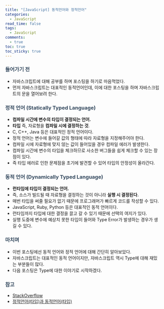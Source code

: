 ```yaml
---
title: "[JavaScript] 동적언어와 정적언어"
categories:
  - JavaScript
read_time: false
tags:
  - JavaScript
comments:
  - true
toc: true
toc_sticky: true
---
```


### <span style="color:#34495e">들어가기 전</span>
* 자바스크립트에 대해 공부를 하며 포스팅을 하기로 마음먹었다.
* 먼저 자바스크립트는 대표적인 동적언어인데, 이에 대한 포스팅을 하며 자바스크립트의 문을 열어보려 한다.

### <span style="color:#34495e">정적 언어 (Statically Typed Language)</span>
* __컴파일 시간에 변수의 타입이 결정되는 언어.__
* __타입__ 즉, 자료형을 __컴파일 시에 결정하는 것__.
* C, C++, Java 등은 대표적인 정적 언어이다.
* 정적 언어는 변수에 들어갈 값의 형태에 따라 자료형을 지정해주어야 한다.
* 컴파일 시에 자료형에 맞지 않는 값이 들어있을 경우 컴파일 에러가 발생한다.
* 컴파일 시간에 변수의 타입을 체크하므로 사소한 버그들을 쉽게 체크할 수 있는 장점이 있다.
* 즉 타입 에러로 인한 문제점을 초기에 발견할 수 있어 타입의 안정성이 올라간다.

### <span style="color:#34495e">동적 언어 (Dynamically Typed Language)</span>
* __런타임에 타입이 결정되는 언어.__
* 즉, 소스가 빌드될 때 자료형을 결정하는 것이 아니라 __실행 시 결정된다.__
* 매번 타입을 써줄 필요가 없기 때문에 프로그래머가 빠르게 코드를 작성할 수 있다.
* JavaScript, Ruby, Python 등은 대표적인 동적 언어이다.
* 런타임까지 타입에 대한 결정을 끌고 갈 수 있기 때문에 선택의 여지가 있다.
* 실행 도중에 변수에 예상치 못한 타입이 들어와 Type Error가 발생하는 경우가 생길 수 있다.

### <span style="color:#34495e">마치며</span>
* 이번 포스팅에선 동적 언어와 정적 언어에 대해 간단히 알아보았다.
* 자바스크립트는 대표적인 동적 언어이지만, 자바스크립트 역시 Type에 대해 재밌는 부분들이 많다. 
* 다음 포스팅은 Type에 대한 이야기로 시작하겠다.

### <span style="color:#34495e">참고</span>
* [StackOverflow](https://stackoverflow.com/questions/1517582/what-is-the-difference-between-statically-typed-and-dynamically-typed-languages)
* [정적언어(타입)과 동적언어(타입)](https://itmining.tistory.com/65)

